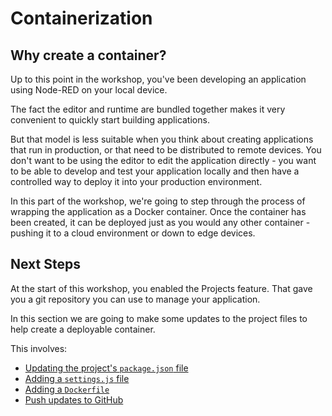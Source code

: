 # Containerization

## Why create a container?

Up to this point in the workshop, you've been developing an application using
Node-RED on your local device.

The fact the editor and runtime are bundled together makes it very convenient
to quickly start building applications.

But that model is less suitable when you think about creating applications that
run in production, or that need to be distributed to remote devices. You don't
want to be using the editor to edit the application directly - you want to be
able to develop and test your application locally and then have a controlled
way to deploy it into your production environment.

In this part of the workshop, we're going to step through the process of
wrapping the application as a Docker container. Once the container has been
created, it can be deployed just as you would any other container - pushing it
to a cloud environment or down to edge devices.

## Next Steps

At the start of this workshop, you enabled the Projects feature. That gave
you a git repository you can use to manage your application.

In this section we are going to make some updates to the project files to help
create a deployable container.

This involves:

 - [Updating the project's `package.json` file](package.md)
 - [Adding a `settings.js` file](settings.md)
 - [Adding a `Dockerfile`](dockerfile.md)
 - [Push updates to GitHub](one-more-thing.md)







